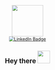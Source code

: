 <!-- code for gif --> 
<div id="header" align="center">
  <img src= https://media.giphy.com/media/jdPMeyv9rn0hZHh8n9/giphy.gif width="100"/>
<!-- code for linkedIn button and url -->
<div id="badges">
  <a href="https://www.linkedin.com/in/braden-wittkop-9054ab209/">
    <img src="https://img.shields.io/badge/LinkedIn-blue?style=for-the-badge&logo=linkedin&logoColor=white" alt="LinkedIn Badge"/>
  </a>
</div>
<!-- GitHub profile counter -->
<div id="badges">
  <img src="https://komarev.com/ghpvc/?username=Ognoskie&style=flat-square&color=blue" alt=""/>
</div>
  <h2>
  Hey there
  <img src="https://media.giphy.com/media/eMy93wiQneLjamFnWH/giphy.gif" width="40px"/>
</h2>
</div>
